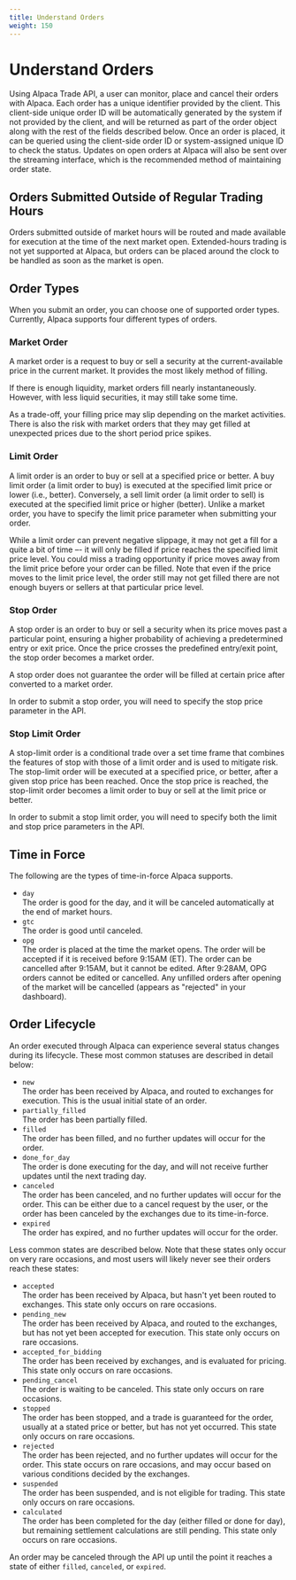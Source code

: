```yaml
---
title: Understand Orders
weight: 150
---
```


# Understand Orders

Using Alpaca Trade API, a user can monitor, place and cancel their orders
with Alpaca. Each order has a unique identifier provided by the client.
This client-side unique order ID will be automatically generated by the
system if not provided by the client, and will be returned as part of
the order object along with the rest of the fields described below. Once
an order is placed, it can be queried using the client-side order ID
or system-assigned unique ID to check the status. Updates on open orders
at Alpaca will also be sent over the streaming interface, which is the
recommended method of maintaining order state.

## Orders Submitted Outside of Regular Trading Hours
Orders submitted outside of market hours will be routed and made available for
execution at the time of the next market open. Extended-hours trading is not
yet supported at Alpaca, but orders can be placed around the clock to be
handled as soon as the market is open.

## Order Types
When you submit an order, you can choose one of supported order types.
Currently, Alpaca supports four different types of orders.

### Market Order
A market order is a request to buy or sell a security at the current-available
price in the current market. It provides the most likely method of filling.

If there is enough liquidity, market orders fill nearly instantaneously.
However, with less liquid securities, it may still take some time.

As a trade-off, your filling price may slip depending on the market activities.
There is also the risk with market orders that they may get filled at
unexpected prices due to the short period price spikes.

### Limit Order
A limit order is an order to buy or sell at a specified price or better. A
buy limit order (a limit order to buy) is executed at the specified limit
price or lower (i.e., better). Conversely, a sell limit order (a limit order
to sell) is executed at the specified limit price or higher (better). Unlike
a market order, you have to specify the limit price parameter when submitting
your order.

While a limit order can prevent negative slippage, it may not get a
fill for a quite a bit of time –- it will only be filled if price reaches
the specified limit price level. You could miss a trading opportunity if price
moves away from the limit price before your order can be filled.  Note that
even if the price moves to the limit price level, the order still may not get
filled there are not enough buyers or sellers at that particular price level.

### Stop Order
A stop order is an order to buy or sell a security when its price moves past
a particular point, ensuring a higher probability of achieving a predetermined
entry or exit price. Once the price crosses the predefined entry/exit point,
the stop order becomes a market order.

A stop order does not guarantee the order will be filled at certain price
after converted to a market order.

In order to submit a stop order, you will need to specify the stop price
parameter in the API.

### Stop Limit Order
A stop-limit order is a conditional trade over a set time frame that combines
the features of stop with those of a limit order and is used to mitigate risk.
The stop-limit order will be executed at a specified price, or better, after
a given stop price has been reached. Once the stop price is reached, the
stop-limit order becomes a limit order to buy or sell at the limit price
or better.

In order to submit a stop limit order, you will need to specify both the
limit and stop price parameters in the API.

## Time in Force

The following are the types of time-in-force Alpaca supports.

- `day`<br>
  The order is good for the day, and it will be canceled automatically
  at the end of market hours.
- `gtc`<br>
  The order is good until canceled.
- `opg`<br>
  The order is placed at the time the market opens. The order will be
  accepted if it is received before 9:15AM (ET). The order can be
  cancelled after 9:15AM, but it cannot be edited. After 9:28AM, OPG
  orders cannot be edited or cancelled. Any unfilled orders
  after opening of the market will be cancelled (appears as "rejected"
  in your dashboard).


## Order Lifecycle
An order executed through Alpaca can experience several status changes
during its lifecycle. These most common statuses are described in detail below:

- `new`<br>
   The order has been received by Alpaca, and routed to exchanges for execution.
   This is the usual initial state of an order.
- `partially_filled`<br>
   The order has been partially filled.
- `filled`<br>
   The order has been filled, and no further updates will occur for the order.
- `done_for_day`<br>
   The order is done executing for the day, and will not receive further
   updates until the next trading day.
- `canceled`<br>
   The order has been canceled, and no further updates will occur for
   the order. This can be either due to a cancel request by the user, or
   the order has been canceled by the exchanges due to its time-in-force.
- `expired`<br>
   The order has expired, and no further updates will occur for the order.

Less common states are described below. Note that these states only occur
on very rare occasions, and most users will likely never see their
orders reach these states:

- `accepted`<br>
   The order has been received by Alpaca, but hasn't yet been routed to
   exchanges. This state only occurs on rare occasions.
- `pending_new`<br>
   The order has been received by Alpaca, and routed to the exchanges,
   but has not yet been accepted for execution. This state only occurs on rare occasions.
- `accepted_for_bidding`<br>
   The order has been received by exchanges, and is evaluated for pricing.
   This state only occurs on rare occasions.
- `pending_cancel`<br>
   The order is waiting to be canceled. This state only occurs on rare occasions.
- `stopped`<br>
   The order has been stopped, and a trade is guaranteed for the order,
   usually at a stated price or better, but has not yet occurred. This state only occurs on rare occasions.
- `rejected`<br>
   The order has been rejected, and no further updates will occur for
   the order. This state occurs on rare occasions, and may occur based on various conditions decided by the exchanges.
- `suspended`<br>
   The order has been suspended, and is not eligible for trading. This
   state only occurs on rare occasions.
- `calculated`<br>
   The order has been completed for the day (either filled or done for day),
   but remaining settlement calculations are still pending. This state only
   occurs on rare occasions.

An order may be canceled through the API up until the point it reaches
a state of either `filled`, `canceled`, or `expired`.